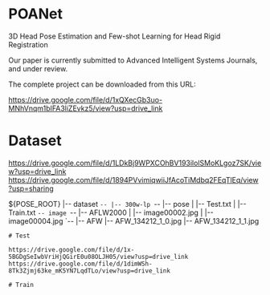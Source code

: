 # POANet
3D Head Pose Estimation and Few-shot Learning for Head Rigid Registration

Our paper is currently submitted to Advanced Intelligent Systems Journals, and under review.

The complete project can be downloaded from this URL:

https://drive.google.com/file/d/1xQXecGb3uo-MNhVnqm1bIFA3liZEvkz5/view?usp=drive_link

# Dataset

https://drive.google.com/file/d/1LDkBj9WPXCOhBV193ilolSMoKLgoz7SK/view?usp=drive_link
https://drive.google.com/file/d/1894PVvimiqwiiJfAcoTiMdbq2FEqTlEq/view?usp=sharing


${POSE_ROOT}
|-- dataset
`-- |-- 300w-lp
    `-- |-- pose
        |   |-- Test.txt
        |   |-- Train.txt
        `-- image
            `-- |-- AFLW2000
                |   |-- image00002.jpg
                |   |-- image00004.jpg
            `-- |-- AFW
                |-- AFW_134212_1_0.jpg
                |-- AFW_134212_1_1.jpg
```
# Test

https://drive.google.com/file/d/1x-5BGDgSeIwbVriHjQGirE0u08OLJH05/view?usp=drive_link
https://drive.google.com/file/d/1dimWSh-8Tk3Zjmj63ke_mK5YN7LqdTLo/view?usp=drive_link

# Train


